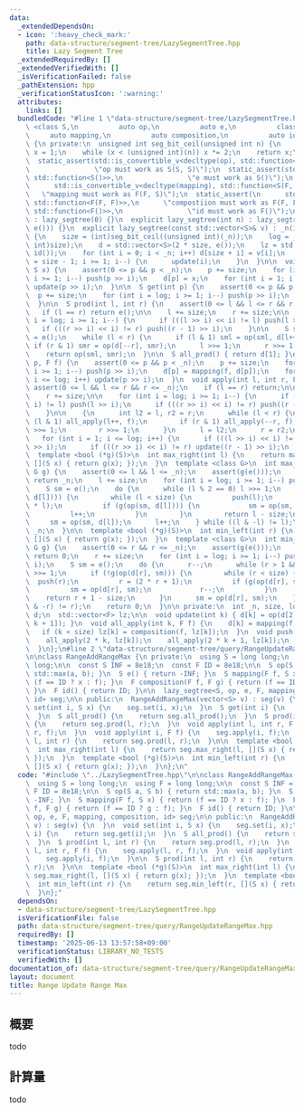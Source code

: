 ```yaml
---
data:
  _extendedDependsOn:
  - icon: ':heavy_check_mark:'
    path: data-structure/segment-tree/LazySegmentTree.hpp
    title: Lazy Segment Tree
  _extendedRequiredBy: []
  _extendedVerifiedWith: []
  _isVerificationFailed: false
  _pathExtension: hpp
  _verificationStatusIcon: ':warning:'
  attributes:
    links: []
  bundledCode: "#line 1 \"data-structure/segment-tree/LazySegmentTree.hpp\"\n\ntemplate\
    \ <class S,\n          auto op,\n          auto e,\n          class F,\n     \
    \     auto mapping,\n          auto composition,\n          auto id>\nstruct lazy_segtree\
    \ {\n private:\n  unsigned int seg_bit_ceil(unsigned int n) {\n    unsigned int\
    \ x = 1;\n    while (x < (unsigned int)(n)) x *= 2;\n    return x;\n  }\n\n public:\n\
    \  static_assert(std::is_convertible_v<decltype(op), std::function<S(S, S)>>,\n\
    \                \"op must work as S(S, S)\");\n  static_assert(std::is_convertible_v<decltype(e),\
    \ std::function<S()>>,\n                \"e must work as S()\");\n  static_assert(\n\
    \      std::is_convertible_v<decltype(mapping), std::function<S(F, S)>>,\n   \
    \   \"mapping must work as F(F, S)\");\n  static_assert(\n      std::is_convertible_v<decltype(composition),\
    \ std::function<F(F, F)>>,\n      \"compostiion must work as F(F, F)\");\n  static_assert(std::is_convertible_v<decltype(id),\
    \ std::function<F()>>,\n                \"id must work as F()\");\n  lazy_segtree()\
    \ : lazy_segtree(0) {}\n  explicit lazy_segtree(int n) : lazy_segtree(std::vector<S>(n,\
    \ e())) {}\n  explicit lazy_segtree(const std::vector<S>& v) : _n(int(v.size()))\
    \ {\n    size = (int)seg_bit_ceil((unsigned int)(_n));\n    log = __builtin_ctz((unsigned\
    \ int)size);\n    d = std::vector<S>(2 * size, e());\n    lz = std::vector<F>(size,\
    \ id());\n    for (int i = 0; i < _n; i++) d[size + i] = v[i];\n    for (int i\
    \ = size - 1; i >= 1; i--) {\n      update(i);\n    }\n  }\n\n  void set(int p,\
    \ S x) {\n    assert(0 <= p && p < _n);\n    p += size;\n    for (int i = log;\
    \ i >= 1; i--) push(p >> i);\n    d[p] = x;\n    for (int i = 1; i <= log; i++)\
    \ update(p >> i);\n  }\n\n  S get(int p) {\n    assert(0 <= p && p < _n);\n  \
    \  p += size;\n    for (int i = log; i >= 1; i--) push(p >> i);\n    return d[p];\n\
    \  }\n\n  S prod(int l, int r) {\n    assert(0 <= l && l <= r && r <= _n);\n \
    \   if (l == r) return e();\n\n    l += size;\n    r += size;\n\n    for (int\
    \ i = log; i >= 1; i--) {\n      if (((l >> i) << i) != l) push(l >> i);\n   \
    \   if (((r >> i) << i) != r) push((r - 1) >> i);\n    }\n\n    S sml = e(), smr\
    \ = e();\n    while (l < r) {\n      if (l & 1) sml = op(sml, d[l++]);\n     \
    \ if (r & 1) smr = op(d[--r], smr);\n      l >>= 1;\n      r >>= 1;\n    }\n\n\
    \    return op(sml, smr);\n  }\n\n  S all_prod() { return d[1]; }\n\n  void apply(int\
    \ p, F f) {\n    assert(0 <= p && p < _n);\n    p += size;\n    for (int i = log;\
    \ i >= 1; i--) push(p >> i);\n    d[p] = mapping(f, d[p]);\n    for (int i = 1;\
    \ i <= log; i++) update(p >> i);\n  }\n  void apply(int l, int r, F f) {\n   \
    \ assert(0 <= l && l <= r && r <= _n);\n    if (l == r) return;\n\n    l += size;\n\
    \    r += size;\n\n    for (int i = log; i >= 1; i--) {\n      if (((l >> i) <<\
    \ i) != l) push(l >> i);\n      if (((r >> i) << i) != r) push((r - 1) >> i);\n\
    \    }\n\n    {\n      int l2 = l, r2 = r;\n      while (l < r) {\n        if\
    \ (l & 1) all_apply(l++, f);\n        if (r & 1) all_apply(--r, f);\n        l\
    \ >>= 1;\n        r >>= 1;\n      }\n      l = l2;\n      r = r2;\n    }\n\n \
    \   for (int i = 1; i <= log; i++) {\n      if (((l >> i) << i) != l) update(l\
    \ >> i);\n      if (((r >> i) << i) != r) update((r - 1) >> i);\n    }\n  }\n\n\
    \  template <bool (*g)(S)>\n  int max_right(int l) {\n    return max_right(l,\
    \ [](S x) { return g(x); });\n  }\n  template <class G>\n  int max_right(int l,\
    \ G g) {\n    assert(0 <= l && l <= _n);\n    assert(g(e()));\n    if (l == _n)\
    \ return _n;\n    l += size;\n    for (int i = log; i >= 1; i--) push(l >> i);\n\
    \    S sm = e();\n    do {\n      while (l % 2 == 0) l >>= 1;\n      if (!g(op(sm,\
    \ d[l]))) {\n        while (l < size) {\n          push(l);\n          l = (2\
    \ * l);\n          if (g(op(sm, d[l]))) {\n            sm = op(sm, d[l]);\n  \
    \          l++;\n          }\n        }\n        return l - size;\n      }\n \
    \     sm = op(sm, d[l]);\n      l++;\n    } while ((l & -l) != l);\n    return\
    \ _n;\n  }\n\n  template <bool (*g)(S)>\n  int min_left(int r) {\n    return min_left(r,\
    \ [](S x) { return g(x); });\n  }\n  template <class G>\n  int min_left(int r,\
    \ G g) {\n    assert(0 <= r && r <= _n);\n    assert(g(e()));\n    if (r == 0)\
    \ return 0;\n    r += size;\n    for (int i = log; i >= 1; i--) push((r - 1) >>\
    \ i);\n    S sm = e();\n    do {\n      r--;\n      while (r > 1 && (r % 2)) r\
    \ >>= 1;\n      if (!g(op(d[r], sm))) {\n        while (r < size) {\n        \
    \  push(r);\n          r = (2 * r + 1);\n          if (g(op(d[r], sm))) {\n  \
    \          sm = op(d[r], sm);\n            r--;\n          }\n        }\n    \
    \    return r + 1 - size;\n      }\n      sm = op(d[r], sm);\n    } while ((r\
    \ & -r) != r);\n    return 0;\n  }\n\n private:\n  int _n, size, log;\n  std::vector<S>\
    \ d;\n  std::vector<F> lz;\n\n  void update(int k) { d[k] = op(d[2 * k], d[2 *\
    \ k + 1]); }\n  void all_apply(int k, F f) {\n    d[k] = mapping(f, d[k]);\n \
    \   if (k < size) lz[k] = composition(f, lz[k]);\n  }\n  void push(int k) {\n\
    \    all_apply(2 * k, lz[k]);\n    all_apply(2 * k + 1, lz[k]);\n    lz[k] = id();\n\
    \  }\n};\n#line 2 \"data-structure/segment-tree/query/RangeUpdateRangeMax.hpp\"\
    \n\nclass RangeAddRangeMax {\n private:\n  using S = long long;\n  using F = long\
    \ long;\n\n  const S INF = 8e18;\n  const F ID = 8e18;\n\n  S op(S a, S b) { return\
    \ std::max(a, b); }\n  S e() { return -INF; }\n  S mapping(F f, S x) { return\
    \ (f == ID ? x : f); }\n  F composition(F f, F g) { return (f == ID ? g : f);\
    \ }\n  F id() { return ID; }\n\n  lazy_segtree<S, op, e, F, mapping, composition,\
    \ id> seg;\n\n public:\n  RangeAddRangeMax(vector<S> v) : seg(v) {\n  }\n  void\
    \ set(int i, S x) {\n    seg.set(i, x);\n  }\n  S get(int i) {\n    return seg.get(i);\n\
    \  }\n  S all_prod() {\n    return seg.all_prod();\n  }\n  S prod(int l, int r)\
    \ {\n    return seg.prod(l, r);\n  }\n  void apply(int l, int r, F f) {\n    seg.apply(l,\
    \ r, f);\n  }\n  void apply(int i, F f) {\n    seg.apply(i, f);\n  }\n\n  S prod(int\
    \ l, int r) {\n    return seg.prod(l, r);\n  }\n\n  template <bool (*g)(S)>\n\
    \  int max_right(int l) {\n    return seg.max_right(l, [](S x) { return g(x);\
    \ });\n  }\n  template <bool (*g)(S)>\n  int min_left(int r) {\n    return seg.min_left(r,\
    \ [](S x) { return g(x); });\n  }\n};\n"
  code: "#include \"../LazySegmentTree.hpp\"\n\nclass RangeAddRangeMax {\n private:\n\
    \  using S = long long;\n  using F = long long;\n\n  const S INF = 8e18;\n  const\
    \ F ID = 8e18;\n\n  S op(S a, S b) { return std::max(a, b); }\n  S e() { return\
    \ -INF; }\n  S mapping(F f, S x) { return (f == ID ? x : f); }\n  F composition(F\
    \ f, F g) { return (f == ID ? g : f); }\n  F id() { return ID; }\n\n  lazy_segtree<S,\
    \ op, e, F, mapping, composition, id> seg;\n\n public:\n  RangeAddRangeMax(vector<S>\
    \ v) : seg(v) {\n  }\n  void set(int i, S x) {\n    seg.set(i, x);\n  }\n  S get(int\
    \ i) {\n    return seg.get(i);\n  }\n  S all_prod() {\n    return seg.all_prod();\n\
    \  }\n  S prod(int l, int r) {\n    return seg.prod(l, r);\n  }\n  void apply(int\
    \ l, int r, F f) {\n    seg.apply(l, r, f);\n  }\n  void apply(int i, F f) {\n\
    \    seg.apply(i, f);\n  }\n\n  S prod(int l, int r) {\n    return seg.prod(l,\
    \ r);\n  }\n\n  template <bool (*g)(S)>\n  int max_right(int l) {\n    return\
    \ seg.max_right(l, [](S x) { return g(x); });\n  }\n  template <bool (*g)(S)>\n\
    \  int min_left(int r) {\n    return seg.min_left(r, [](S x) { return g(x); });\n\
    \  }\n};"
  dependsOn:
  - data-structure/segment-tree/LazySegmentTree.hpp
  isVerificationFile: false
  path: data-structure/segment-tree/query/RangeUpdateRangeMax.hpp
  requiredBy: []
  timestamp: '2025-06-13 13:57:58+09:00'
  verificationStatus: LIBRARY_NO_TESTS
  verifiedWith: []
documentation_of: data-structure/segment-tree/query/RangeUpdateRangeMax.hpp
layout: document
title: Range Update Range Max
---
```


## 概要

todo

## 計算量
todo
